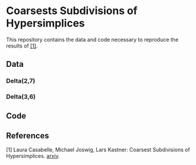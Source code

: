 # Coarsests Subdivisions of Hypersimplices

This repository contains the data and code necessary to reproduce the results
of [[1]](#1).

## Data
### Delta(2,7)
### Delta(3,6)

## Code

## References
<a id="1">[1]</a> 
Laura Casabelle, Michael Joswig, Lars Kastner:
Coarsest Subdivisions of Hypersimplices.
[arxiv](link).

